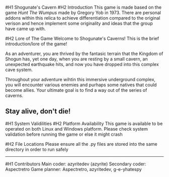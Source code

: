 #H1 Shogunate's Cavern
#H2 Introduction
This game is made based on the game *Hunt The Wumpus* made by Gregory Yob in 1973. There are personal addons within this relica to achieve differentiation compared to the original verison and hence implement some originality and ideas that the group have came up with.

#H2 Lore of The Game
Welcome to Shogunate's Caverns! This is the brief introduction/lore of the game!

As an adventurer, you are thrived by the fantasic terrain that the Kingdom of Shogun has, yet one day, when you are resting by a small cavern, an unexpected earthquake hits, and now you have dropped into this complex cave system.

Throughout your adventure wihtin this immersive underground complex, you will encounter various enemies and purhaps some natives that could become allies. Your ultimate goal is to find a way out of the series of caverns.

Stay alive, don't die!
---
#H1 System Validilities
#H2 Platform Availability
This game is available to be operated on both Linux and Windows platform. Please check system validation before running the game or else it might crash

#H2 File Locations
Please ensure all the .py files are stored into the same directory in order to run safely

---
#H1 Contributors
Main coder: azyritedev (azyrite)
Secondary coder: Aspectretro
Game planner: Aspectretro, azyritedev, g-e-yhatespy